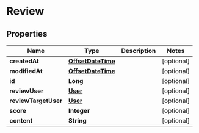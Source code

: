 # Review

## Properties

Name | Type | Description | Notes
------------ | ------------- | ------------- | -------------
**createdAt** | [**OffsetDateTime**](OffsetDateTime.md) |  |  [optional]
**modifiedAt** | [**OffsetDateTime**](OffsetDateTime.md) |  |  [optional]
**id** | **Long** |  |  [optional]
**reviewUser** | [**User**](User.md) |  |  [optional]
**reviewTargetUser** | [**User**](User.md) |  |  [optional]
**score** | **Integer** |  |  [optional]
**content** | **String** |  |  [optional]
